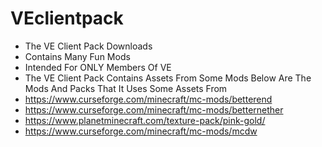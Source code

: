 # VEclientpack
- The VE Client Pack Downloads
- Contains Many Fun Mods
- Intended For ONLY Members Of VE
- The VE Client Pack Contains Assets From Some Mods Below Are The Mods And Packs That It Uses Some Assets From
- https://www.curseforge.com/minecraft/mc-mods/betterend
- https://www.curseforge.com/minecraft/mc-mods/betternether
- https://www.planetminecraft.com/texture-pack/pink-gold/
- https://www.curseforge.com/minecraft/mc-mods/mcdw
